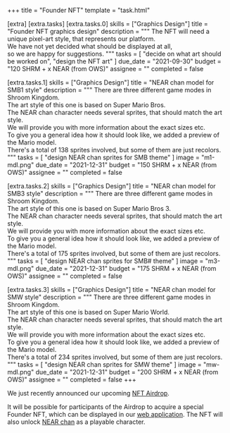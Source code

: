 +++
title = "Founder NFT"
template = "task.html"

[extra]
[extra.tasks]
[extra.tasks.0]
skills = ["Graphics Design"]
title = "Founder NFT graphics design"
description = """
The NFT will need a unique pixel-art style, that represents our platform. \
We have not yet decided what should be displayed at all, \
so we are happy for suggestions.
"""
tasks = [
  "decide on what art should be worked on",
  "design the NFT art"
]
due_date = "2021-09-30"
budget = "120 SHRM + x NEAR (from OWS)"
assignee = ""
completed = false

[extra.tasks.1]
skills = ["Graphics Design"]
title = "NEAR chan model for SMB1 style"
description = """
There are three different game modes in Shroom Kingdom. \
The art style of this one is based on Super Mario Bros. \
The NEAR chan character needs several sprites, that should match the art style. \
We will provide you with more information about the exact sizes etc. \
To give you a general idea how it should look like, we added a preview of the Mario model. \
There's a total of 138 sprites involved, but some of them are just recolors.
"""
tasks = [
  "design NEAR chan sprites for SMB theme"
]
image = "m1-mdl.png"
due_date = "2021-12-31"
budget = "150 SHRM + x NEAR (from OWS)"
assignee = ""
completed = false

[extra.tasks.2]
skills = ["Graphics Design"]
title = "NEAR chan model for SMB3 style"
description = """
There are three different game modes in Shroom Kingdom. \
The art style of this one is based on Super Mario Bros 3. \
The NEAR chan character needs several sprites, that should match the art style. \
We will provide you with more information about the exact sizes etc. \
To give you a general idea how it should look like, we added a preview of the Mario model. \
There's a total of 175 sprites involved, but some of them are just recolors.
"""
tasks = [
  "design NEAR chan sprites for SMB# theme"
]
image = "m3-mdl.png"
due_date = "2021-12-31"
budget = "175 SHRM + x NEAR (from OWS)"
assignee = ""
completed = false

[extra.tasks.3]
skills = ["Graphics Design"]
title = "NEAR chan model for SMW style"
description = """
There are three different game modes in Shroom Kingdom. \
The art style of this one is based on Super Mario World. \
The NEAR chan character needs several sprites, that should match the art style. \
We will provide you with more information about the exact sizes etc. \
To give you a general idea how it should look like, we added a preview of the Mario model. \
There's a total of 234 sprites involved, but some of them are just recolors.
"""
tasks = [
  "design NEAR chan sprites for SMW theme"
]
image = "mw-mdl.png"
due_date = "2021-12-31"
budget = "200 SHRM + x NEAR (from OWS)"
assignee = ""
completed = false
+++

We just recently announced our upcoming [NFT Airdrop](@/blog/2021-09-06-nft-airdrop.md).

It will be possible for participants of the Airdrop to acquire a special Founder NFT,
which can be displayed in our [web application](https://app.shroomkingdom.net/).
The NFT will also unlock [NEAR chan](https://near-chan.github.io/) as a playable character.
